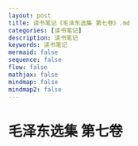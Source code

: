 ```yaml
---
layout: post
title: 读书笔记《毛泽东选集 第七卷》.md
categories: [读书笔记]
description: 读书笔记
keywords: 读书笔记
mermaid: false
sequence: false
flow: false
mathjax: false
mindmap: false
mindmap2: false
---
```

# 毛泽东选集 第七卷 